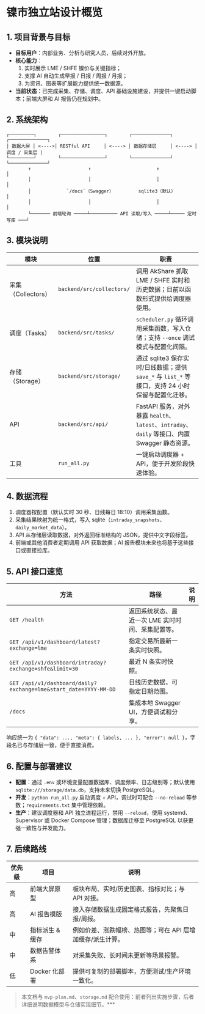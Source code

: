 # 镍市独立站设计概览

## 1. 项目背景与目标
- **目标用户**：内部业务、分析与研究人员，后续对外开放。
- **核心能力**：
  1. 实时展示 LME / SHFE 镍价与关键指标；
  2. 支撑 AI 自动生成早报 / 日报 / 周报 / 月报；
  3. 为资讯、图表等扩展能力提供统一数据源。
- **当前状态**：已完成采集、存储、调度、API 基础设施建设，并提供一键启动脚本；前端大屏和 AI 报告仍在规划中。

## 2. 系统架构
```
┌─────────┐        ┌────────────────┐        ┌──────────────┐        ┌──────────────┐
│ 数据大屏 │ <---->│ RESTful API     │ <----> │ 数据存储层     │ <----> │ 调度 / 采集层 │
└─────────┘        └────────────────┘        └──────────────┘        └──────────────┘
        ↑                     ↑                        ↑                        │
        │                     │                        │                        │
        │             `/docs`（Swagger）         sqlite3（默认）                │
        │                     │                        │                        │
        └─────── 前端轮询 ─────┴────────── API 读取/写入 ─────┴───── 定时写库 ───┘
```

## 3. 模块说明
| 模块 | 位置 | 职责 |
| --- | --- | --- |
| 采集（Collectors） | `backend/src/collectors/` | 调用 AkShare 抓取 LME / SHFE 实时和历史数据；目前以函数形式提供给调度器使用。 |
| 调度（Tasks） | `backend/src/tasks/` | `scheduler.py` 循环调用采集函数，写入仓储；支持 `--once` 调试模式与配置化间隔。 |
| 存储（Storage） | `backend/src/storage/` | 通过 sqlite3 保存实时/日线数据；提供 `save_*` 与 `list_*` 等接口，支持 24 小时保留与配置化迁移。 |
| API | `backend/src/api/` | FastAPI 服务，对外暴露 `health`、`latest`、`intraday`、`daily` 等接口、内置 Swagger 静态资源。 |
| 工具 | `run_all.py` | 一键启动调度器 + API，便于开发阶段快速体验。 |

## 4. 数据流程
1. 调度器按配置（默认实时 30 秒、日线每日 18:10）调用采集函数。
2. 采集结果映射为统一格式，写入 sqlite（`intraday_snapshots`、`daily_market_data`）。
3. API 从存储层读取数据，对外返回标准结构的 JSON，提供中文字段标签。
4. 前端或其他消费者定期调用 API 获取数据；AI 报告模块未来也将基于这些接口或直接拉库。

## 5. API 接口速览
| 方法 | 路径 | 说明 |
| --- | --- | --- |
| `GET /health` | 返回系统状态、最近一次 LME 实时时间、采集配置等。 |
| `GET /api/v1/dashboard/latest?exchange=lme` | 指定交易所最新一条实时快照。 |
| `GET /api/v1/dashboard/intraday?exchange=shfe&limit=30` | 最近 N 条实时快照。 |
| `GET /api/v1/dashboard/daily?exchange=lme&start_date=YYYY-MM-DD` | 日线历史数据，可指定日期范围。 |
| `/docs` | 集成本地 Swagger UI，方便调试和分享。 |

响应统一为 `{ "data": ..., "meta": { labels, ... }, "error": null }`，字段名已与存储层一致，便于直接消费。

## 6. 配置与部署建议
- **配置**：通过 `.env` 或环境变量配置数据库、调度频率、日志级别等；默认使用 `sqlite:///storage/data.db`，支持未来切换 PostgreSQL。
- **开发**：`python run_all.py` 启动调度 + API，调试时可配合 `--no-reload` 等参数；`requirements.txt` 集中管理依赖。
- **生产**：建议调度器和 API 独立进程运行，禁用 `--reload`，使用 systemd、Supervisor 或 Docker Compose 管理；数据库迁移至 PostgreSQL 以获更强一致性与并发能力。

## 7. 后续路线
| 优先级 | 项目 | 说明 |
| --- | --- | --- |
| 高 | 前端大屏原型 | 板块布局、实时/历史图表、指标对比；与 API 对接。 |
| 高 | AI 报告模版 | 接入存储数据生成固定格式报告，先聚焦日报/周报。 |
| 中 | 指标派生 & 缓存 | 例如价差、涨跌幅榜、热图等；可在 API 层增加缓存/派生计算。 |
| 中 | 数据告警体系 | 对采集失败、长时间未更新等场景报警。 |
| 低 | Docker 化部署 | 提供可复制的部署脚本，方便测试/生产环境一致化。 |

> 本文档与 `mvp-plan.md`、`storage.md` 配合使用：前者列出实施步骤，后者详细说明数据模型与仓储实现细节。***
